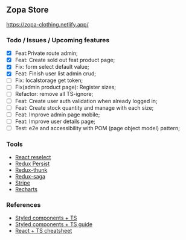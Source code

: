 ## Zopa Store

https://zopa-clothing.netlify.app/

### Todo / Issues / Upcoming features

- [x] Feat:Private route admin;
- [x] Feat: Create sold out feat product page;
- [x] Fix: form select default value;
- [x] Feat: Finish user list admin crud;
- [ ] Fix: localstorage get token;
- [ ] Fix(admin product page): Register sizes;
- [ ] Refactor: remove all TS-ignore;
- [ ] Feat: Create user auth validation when already logged in;
- [ ] Feat: Create stock quantity and manage with each size;
- [ ] Feat: Improve admin page mobile;
- [ ] Feat: Improve user details page;
- [ ] Test: e2e and accessibility with POM (page object model) pattern;

### Tools

- [React reselect](https://github.com/reduxjs/reselect#installation)
- [Redux Persist](https://github.com/rt2zz/redux-persist#basic-usage)
- [Redux-thunk](https://github.com/reduxjs/redux-thunk)
- [Redux-saga](https://redux-saga.js.org/)
- [Stripe](https://github.com/stripe/react-stripe-js)
- [Recharts](https://recharts.org/)

### References

- [Styled components + TS](https://styled-components.com/docs/api#typescript)
- [Styled components + TS guide](https://www.atatus.com/blog/guide-to-typescript-and-styled-components/)
- [React + TS cheatsheet](https://react-typescript-cheatsheet.netlify.app/docs)
